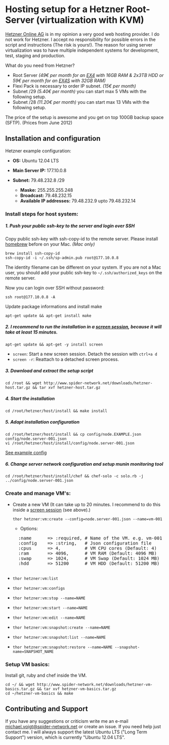 Hosting setup for a Hetzner Root-Server (virtualization with KVM)
=================================================================

[Hetzner Online AG](http://www.hetzner.de) is in my opinion a very good web hosting provider.
I do not work for Hetzner. I accept no responsibility for possible errors in the script and
instructions (The risk is yours!). The reason for using server virtualization was to have multiple
independent systems for development, test, staging and production.

What do you need from Hetzner?

- Root Server _(49€ per month for an [EX4](http://www.hetzner.de/hosting/produktmatrix/rootserver-produktmatrix-ex) with 16GB RAM & 2x3TB HDD or 59€ per month for an [EX4S](http://www.hetzner.de/hosting/produktmatrix/rootserver-produktmatrix-ex) with 32GB RAM)_
- Flexi Pack is necessary to order IP subnet. _(15€ per month)_
- Subnet /29 _(5.40€ per month)_ you can start max 5 VMs with the following setup.
- Subnet /28 _(11.20€ per month)_ you can start max 13 VMs with the following setup.

The price of the setup is awesome and you get on top 100GB backup space (SFTP). (Prices from June 2012)

Installation and configuration
------------------------------

Hetzner example configuration:

* **OS:** Ubuntu 12.04 LTS
* **Main Server IP:** 177.10.0.8

* **Subnet:** 79.48.232.8 /29
    * **Maske:** 255.255.255.248
    * **Broadcast:** 79.48.232.15
    * **Available IP addresses:** 79.48.232.9 upto 79.48.232.14

### Install steps for host system:
##### 1. Push your public ssh-key to the server and login over SSH
Copy public ssh-key with ssh-copy-id to the remote server. Please install [homebrew](https://github.com/mxcl/homebrew/wiki/installation) before on your Mac. _(Mac only)_

    brew install ssh-copy-id
    ssh-copy-id -i ~/.ssh/sp-admin.pub root@177.10.0.8

The identity filename can be different on your system. If you are not a Mac user, you should add your public ssh-key to ``~/.ssh/authorized_keys`` on the remote server.

Now you can login over SSH without password:

    ssh root@177.10.0.8 -A

Update package informations and install make

    apt-get update && apt-get install make

##### 2. I recommend to run the installation in a [screen session](http://de.wikipedia.org/wiki/GNU_Screen), because it will take at least 15 minutes.

    apt-get update && apt-get -y install screen

* ``screen``: Start a new screen session. Detach the session with ``ctrl+a d``
* ``screen -r``: Reattach to a detached screen process.

##### 3. Download and extract the setup script

    cd /root && wget http://www.spider-network.net/downloads/hetzner-host.tar.gz && tar xvf hetzner-host.tar.gz

##### 4. Start the installation

    cd /root/hetzner/host/install && make install

##### 5. Adapt installation configuration

    cd /root/hetzner/host/install && cp config/node.EXAMPLE.json config/node.server-001.json
    vi /root/hetzner/host/install/config/node.server-001.json

[See example config](https://github.com/spider-network/hetzner/blob/master/host/install/config/node.EXAMPLE.json)


##### 6. Change server network configuration and setup munin monitoring tool

    cd /root/hetzner/host/install/chef && chef-solo -c solo.rb -j ../config/node.server-001.json

### Create and manage VM's:

- Create a new VM (It can take up to 20 minutes. I recommend to do this inside a [screen session](http://de.wikipedia.org/wiki/GNU_Screen) (see above).)

    ``thor hetzner:vm:create --config=node.server-001.json --name=vm-001``

    - Options:
    <pre>
    :name      => :required, # Name of the VM. e.g. vm-001
    :config    => :string,   # Json configuration file
    :cpus      => 4,         # VM CPU cores (Default: 4)
    :ram       => 4096,      # VM RAM (Default: 4096 MB)
    :swap      => 1024,      # VM Swap (Default: 1024 MB)
    :hdd       => 51200      # VM HDD (Default: 51200 MB)
    </pre>

- ``thor hetzner:vm:list``
- ``thor hetzner:vm:configs``
- ``thor hetzner:vm:stop --name=NAME``
- ``thor hetzner:vm:start --name=NAME``
- ``thor hetzner:vm:edit --name=NAME``
- ``thor hetzner:vm:snapshot:create --name=NAME``
- ``thor hetzner:vm:snapshot:list --name=NAME``
- ``thor hetzner:vm:snapshot:restore --name=NAME --snapshot-name=SNAPSHOT_NAME``

### Setup VM basics:
Install git, ruby and chef inside the VM.

    cd ~/ && wget http://www.spider-network.net/downloads/hetzner-vm-basics.tar.gz && tar xvf hetzner-vm-basics.tar.gz
    cd ~/hetzner-vm-basics && make

Contributing and Support
------------------------
If you have any suggestions or criticism write me an e-mail [michael.voigt@spider-network.net](mailto:michael.voigt@spider-network.net)
or create an issue. If you need help just contact me. I will always support the latest Ubuntu LTS ("Long Term Support")
version, which is currently "Ubuntu 12.04 LTS".
